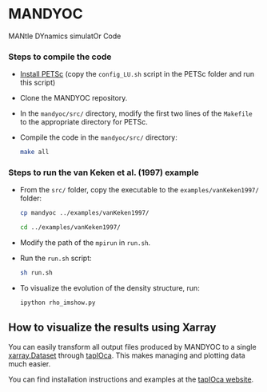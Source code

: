 # MANDYOC #

MANtle DYnamics simulatOr Code

### Steps to compile the code ###
* [Install PETSc](https://www.mcs.anl.gov/petsc/) (copy the `config_LU.sh` script in
the PETSc folder and run this script)

* Clone the MANDYOC repository.

* In the `mandyoc/src/` directory, modify the first two lines of the `Makefile` to
the appropriate directory for PETSc.

* Compile the code in the `mandyoc/src/` directory:

    ```bash
    make all
    ```


### Steps to run the van Keken et al. (1997) example ###
* From the `src/` folder, copy the executable to the `examples/vanKeken1997/` folder:

    ```bash
    cp mandyoc ../examples/vanKeken1997/

    cd ../examples/vanKeken1997/
    ```

* Modify the path of the `mpirun` in `run.sh`.

* Run the `run.sh` script:

    ```bash
    sh run.sh
    ```

* To visualize the evolution of the density structure, run:

    ```bash
    ipython rho_imshow.py
    ```


## How to visualize the results using Xarray
You can easily transform all output files produced by MANDYOC to a single
[xarray.Dataset](https://xarray.pydata.org/en/stable/)
through [tapIOca](https://github.com/aguspesce/tapioca).
This makes managing and plotting data much easier.

You can find installation instructions and examples at the
[tapIOca website](https://github.com/aguspesce/tapioca).
